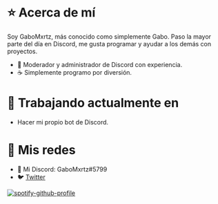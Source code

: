 # ⭐ Acerca de mí
Soy GaboMxrtz, más conocido como simplemente Gabo. Paso la mayor parte del día en Discord, me gusta programar y ayudar a los demás con proyectos.

- 🦔 Moderador y administrador de Discord con experiencia.
- ☕ Simplemente programo por diversión.

# 🌈 Trabajando actualmente en

- Hacer mi propio bot de Discord.

# 🔗 Mis redes
- 🚀 Mi Discord: GaboMxrtz#5799
- 🐦 [Twitter](https://twitter.com/GaboMxrtz)

[![spotify-github-profile](https://spotify-github-profile.vercel.app/api/view?uid=l2gx87qhy3b4yk9sauaxhfxyg&cover_image=true&theme=default&bar_color=00ff00&bar_color_cover=false)](https://spotify-github-profile.vercel.app/api/view?uid=l2gx87qhy3b4yk9sauaxhfxyg&redirect=true)
